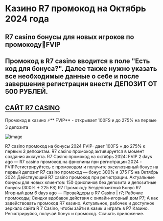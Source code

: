 # Казино R7 промокод на Октябрь 2024 года


## R7 casino бонусы для новых игроков по промокоду📌FVIP

## Промокод в R7 casino вводится в поле "Есть код для бонуса?". Далее также нужно указать все необходимые данные о себе и после завершения регистрации внести ДЕПОЗИТ ОТ 500 РУБЛЕЙ.

## [САЙТ R7 CASINO](https://linkcasino.ru/r7_casino)

Промокод в казино ⚡️** FVIP**  - открывает 100FS и до 275% на первые 3 депозита

![image](https://github.com/user-attachments/assets/aefecebc-88f3-49bb-8c06-95ac922fa9ba)

 R7 casino промокод на бонусы 2024 FVIP- дает 100FS + до 275% к первым 3 депозитам. R7 casino промокод активируется в момент создания аккаунта. R7 Casino промокод на октябрь 2024: FVIP 2 days ago — R7 casino промокод на фриспины при регистрации 2024 - FVIPРегистрируйтесь с промокодом и получите эксклюзивный бонус на первый депозит R7 casino промокод — бонус 300% и 375 FS на Октябрь 2024 Действующий R7 casino промокод при регистрации. Актуальные бонусы для новых клиентов: 150 фриспинов без депозита и депозитные бонусы (300% + 225 FS) R7 Промокод: Бездепозитный Бонус R7 Игорный дом 6 days ago — Провайдеры в R7 Casino | r7; Рабочие промокоды; Скидки вдобавок действия с онлайн-игорный дом Р7; А как задействовать промокод R7 казино. Актуальное, рабочее и доступное зеркало сайта R 7 Casino, чтобы зайти в казик и играть в Р7 Казино. Регистрируйся, получай бонус и промокод. Скачать приложение.
